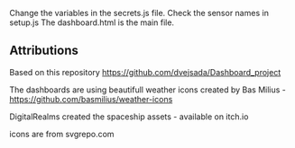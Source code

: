 Change the variables in the secrets.js file.
Check the sensor names in setup.js
The dashboard.html is the main file.

## Attributions

Based on this repository https://github.com/dvejsada/Dashboard_project

The dashboards are using beautifull weather icons created by Bas Milius - https://github.com/basmilius/weather-icons

DigitalRealms created the spaceship assets - available on itch.io

icons are from svgrepo.com
